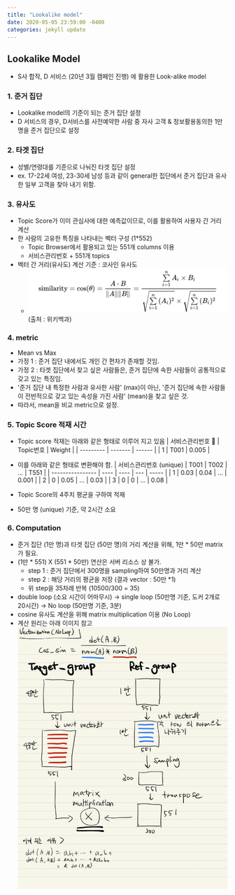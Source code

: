 ```yaml
---
title: "Lookalike model"
date: 2020-05-05 23:59:00 -0400
categories: jekyll update
---
```


## Lookalike Model

- S사 합작, D 서비스 (20년 3월 캠페인 진행) 에 활용한 Look-alike model

### 1. 준거 집단
- Lookalike model의 기준이 되는 준거 집단 설정
- D 서비스의 경우, D서비스를 사전예약한 사람 중 자사 고객 & 정보활용동의한 1만명을 준거 집단으로 설정

### 2. 타겟 집단
- 성별/연령대를 기준으로 나눠진 타겟 집단 설정
- ex. 17-22세 여성, 23-30세 남성 등과 같이 general한 집단에서 준거 집단과 유사한 일부 고객을 찾아 내기 위함.

### 3. 유사도 
- Topic Score가 이미 관심사에 대한 예측값이므로, 이를 활용하여 사용자 간 거리 계산
- 한 사람의 고유한 특징을 나타내는 벡터 구성 (1*552)
  - Topic Browser에서 활용되고 있는 551개 columns 이용
  - 서비스관리번호 + 551개 topics
- 벡터 간 거리(유사도) 계산 기준 : 코사인 유사도
  - ![cosine](./img/cosine_sim.png)
  (출처 : 위키백과)

### 4. metric
- Mean vs Max
- 가정 1 : 준거 집단 내에서도 개인 간 편차가 존재할 것임.
- 가정 2 : 타겟 집단에서 찾고 싶은 사람들은, 준거 집단에 속한 사람들이 공통적으로 갖고 있는 특징임.
- '준거 집단 내 특정한 사람과 유사한 사람' (max)이 아닌, '준거 집단에 속한 사람들이 전반적으로 갖고 있는 속성을 가진 사람' (mean)을 찾고 싶은 것.
- 따라서, mean을 비교 metric으로 설정.

### 5. Topic Score 적재 시간
- Topic score 적재는 아래와 같은 형태로 이루어 지고 있음
  | 서비스관리번호  | Topic번호 | Weight |
  | --------- | ------- | ------ |
  | 1         | T001    | 0.005  |

- 이를 아래와 같은 형태로 변환해야 함.
  | 서비스관리번호 (unique) | T001 | T002 | ... | T551  |
  | ---------------- | ---- | ---- | --- | ----- |
  | 1                | 0.03 | 0.04 | ... | 0.001 |
  | 2                | 0    | 0.05 | ... | 0.03  |
  | 3                | 0    | 0    | ... | 0.08  |

- Topic Score의 4주치 평균을 구하여 적재
- 50만 명 (unique) 기준, 약 2시간 소요

### 6. Computation
- 준거 집단 (1만 명)과 타겟 집단 (50만 명)의 거리 계산을 위해, 1만 * 50만 matrix가 필요.
- (1만 * 551) X (551 * 50만) 연산은 서버 리소스 상 불가.
  - step 1 : 준거 집단에서 300명을 sampling하여 50만명과 거리 계산
  - step 2 : 해당 거리의 평균을 저장 (결과 vector : 50만 *1)
  - 위 step을 35차례 반복 (10500/300 = 35)
- double loop (소요 시간이 어마무시) -> single loop (50만명 기준, 도커 2개로 20시간) -> No loop (50만명 기준, 3분)
- cosine 유사도 계산을 위해 matrix multiplication 이용 (No Loop)
- 계산 원리는 아래 이미지 참고 
![vectorization](./img/vectorization.png)

